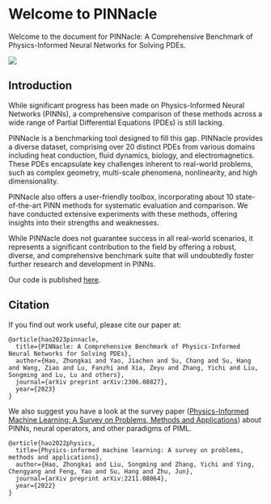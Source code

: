 # Welcome to PINNacle

Welcome to the document for PINNacle: A Comprehensive Benchmark of
Physics-Informed Neural Networks for Solving PDEs.

![](https://raw.githubusercontent.com/i207M/PINNacle/master/resources/pinnacle.png)

## Introduction

While significant progress has been made on Physics-Informed Neural Networks (PINNs), a comprehensive comparison of these methods across a wide range of Partial Differential Equations (PDEs) is still lacking.

PINNacle is a benchmarking tool designed to fill this gap. PINNacle provides a diverse dataset, comprising over 20 distinct PDEs from various domains including heat conduction, fluid dynamics, biology, and electromagnetics. These PDEs encapsulate key challenges inherent to real-world problems, such as complex geometry, multi-scale phenomena, nonlinearity, and high dimensionality.

PINNacle also offers a user-friendly toolbox, incorporating about 10 state-of-the-art PINN methods for systematic evaluation and comparison. We have conducted extensive experiments with these methods, offering insights into their strengths and weaknesses.

While PINNacle does not guarantee success in all real-world scenarios, it represents a significant contribution to the field by offering a robust, diverse, and comprehensive benchmark suite that will undoubtedly foster further research and development in PINNs.

Our code is published [here](https://github.com/i207M/PINNacle).

## Citation

If you find out work useful, please cite our paper at:

```
@article{hao2023pinnacle,
  title={PINNacle: A Comprehensive Benchmark of Physics-Informed Neural Networks for Solving PDEs},
  author={Hao, Zhongkai and Yao, Jiachen and Su, Chang and Su, Hang and Wang, Ziao and Lu, Fanzhi and Xia, Zeyu and Zhang, Yichi and Liu, Songming and Lu, Lu and others},
  journal={arXiv preprint arXiv:2306.08827},
  year={2023}
}
```

We also suggest you have a look at the survey paper ([Physics-Informed Machine Learning: A Survey on Problems, Methods and Applications](https://arxiv.org/abs/2211.08064)) about PINNs, neural operators, and other paradigms of PIML.

```
@article{hao2022physics,
  title={Physics-informed machine learning: A survey on problems, methods and applications},
  author={Hao, Zhongkai and Liu, Songming and Zhang, Yichi and Ying, Chengyang and Feng, Yao and Su, Hang and Zhu, Jun},
  journal={arXiv preprint arXiv:2211.08064},
  year={2022}
}
```
